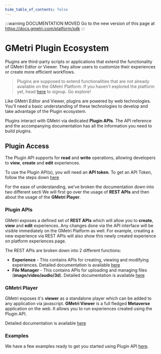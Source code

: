 ```yaml
---
hide_table_of_contents: false
---
```


<head>
  <link rel="canonical" href="https://docs.gmetri.com/platform/sdk" />
</head>

:::warning DOCUMENTATION MOVED
Go to the new version of this page at https://docs.gmetri.com/platform/sdk
:::

# GMetri Plugin Ecosystem

Plugins are third-party scripts or applications that extend the functionality of GMetri Editor or Viewer. They allow users to customize their experiences or create more efficient workflows.

> Plugins are supposed to extend functionalities that are not already available on the GMetri Platform.
> If you haven't explored the platform yet, head [here](https://portal.gmetri.com/signup) to signup. Go explore!  

Like GMetri Editor and Viewer, plugins are powered by web technologies. You'll need a basic understanding of these technologies to develop and take advantage of the Plugin ecosystem.

Plugins interact with GMetri via dedicated **Plugin APIs**. The API reference and the accompanying documentation has all the information you need to build plugins. 

## Plugin Access
The Plugin API supports for **read** and **write** operations, allowing developers to **view**, **create** and **edit** experiences.

To use the Plugin API(s), you will need an **API token**. To get an API Token, follow the steps down [here](./plugins/api_token)

For the ease of understanding, we've broken the documentation down into two different secti
We will first go over the usage of **REST APIs** and then about the usage of the **GMetri Player**.

### Plugin APIs
GMetri exposes a defined set of **REST APIs** which will allow you to **create**, **view** and **edit** experiences. 
Any changes done via the API interface will be visible immediately on the GMetri Platform as well. 
For example, creating a new experience via REST APIs will also show this newly created experience on platform experiences page.

The REST APIs are broken down into 2 different functions:
* **Experience** - This contains APIs for creating, viewing and modifying experiences. Detailed documentation is available [here](./plugins/rest_api/experience)
* **File Manager** - This contains APIs for uploading and managing files (**image/video/audio/3d**). Detailed documentation is available [here](./plugins/rest_api/filemanager)

### GMetri Player
GMetri exposes it's **viewer** as a standalone player which can be added to any application via javascript. 
**GMetri Viewer** is a full fledged **Metaverse** application on the web. It allows you to run experiences created using the Plugin API. 

Detailed documentation is available [here](./plugins/player)    


### Examples
We have a few examples ready to get you started using Plugin API [here](./plugins/examples). 